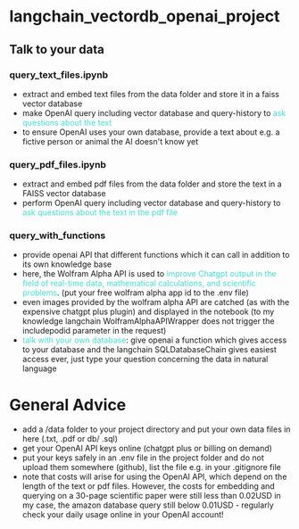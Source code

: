# langchain_vectordb_openai_project

## Talk to your data
### query_text_files.ipynb
- extract and embed text files from the data folder and store it in a faiss vector database
- make OpenAI query including vector database and query-history to <span style="color:#40E0D0">ask questions about the text</span>
- to ensure OpenAI uses your own database, provide a text about e.g. a fictive person or animal the AI doesn't know yet

### query_pdf_files.ipynb
- extract and embed pdf files from the data folder and store the text in a FAISS vector database
- perform OpenAI query including vector database and query-history to <span style="color:#40E0D0">ask questions about the text in the pdf file</span>

### query_with_functions
- provide openai API that different functions which it can call in addition to its own knowledge base
- here, the Wolfram Alpha API is used to <span style="color:#40E0D0">improve Chatgpt output in the field of real-time data, mathematical calculations, and scientific problems</span>. (put your free wolfram alpha app id to the .env file)
- even images provided by the wolfram alpha API are catched (as with the expensive chatgpt plus plugin) and displayed in the notebook (to my knowledge langchain WolframAlphaAPIWrapper does not trigger the includepodid parameter in the request)
- <span style="color:#40E0D0">talk with your own database</span>: give openai a function which gives access to your database and the langchain SQLDatabaseChain gives easiest access ever, just type your question concerning the data in natural language

# General Advice
- add a /data folder to your project directory and put your own data files in here (.txt, .pdf or db/ .sql)
- get your OpenAI API keys online (chatgpt plus or billing on demand)
- put your keys safely in an .env file in the project folder and do not upload them somewhere (github), list the file e.g. in your .gitignore file
- note that costs will arise for using the OpenAI API, which depend on the length of the text or pdf files. However, the costs for embedding and querying on a 30-page scientific paper were still less than 0.02USD in my case, the amazon database query still below 0.01USD - regularly check your daily usage online in your OpenAI account!

